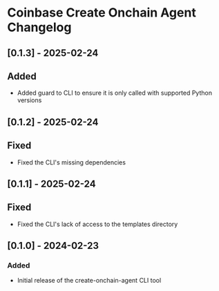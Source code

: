 # Coinbase Create Onchain Agent Changelog

## [0.1.3] - 2025-02-24

## Added

- Added guard to CLI to ensure it is only called with supported Python versions

## [0.1.2] - 2025-02-24

## Fixed

- Fixed the CLI's missing dependencies

## [0.1.1] - 2025-02-24

## Fixed

- Fixed the CLI's lack of access to the templates directory

## [0.1.0] - 2024-02-23

### Added

- Initial release of the create-onchain-agent CLI tool
